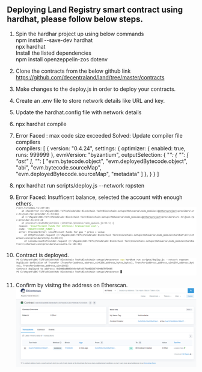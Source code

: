 ## Deploying Land Registry smart contract using hardhat, please follow below steps.

1.  Spin the hardhar project up using below commands  
	npm install --save-dev hardhat  
	npx hardhat  
	Install the listed dependencies  
	npm install openzeppelin-zos dotenv  
2.  Clone the contracts from the below github link https://github.com/decentraland/land/tree/master/contracts
3.  Make changes to the deploy.js in order to deploy your contracts.
4.  Create an .env file to store network details like URL and key.
5.  Update the hardhat.config file with network details
6.  npx hardhat compile
7.  Error Faced : max code size exceeded Solved: Update compiler file compilers  
            compilers: 
            [
            {
                version: "0.4.24",
                settings: {
                optimizer: {
                enabled: true,
                runs: 999999
                },
                evmVersion: "byzantium", 
                outputSelection: {
                "*": {
                    "": [
                    "ast"
                    ],
                    "*": [
                    "evm.bytecode.object",
                    "evm.deployedBytecode.object",
                    "abi",
                    "evm.bytecode.sourceMap",
                    "evm.deployedBytecode.sourceMap",
                    "metadata"
                    ]
                },
                }
            }
            ]

8.  npx hardhat run scripts/deploy.js --network ropsten

9.  Error Faced: Insufficent balance, selected the account with enough ethers. 
    ![Screenshot](../Metaverse/imgs/Insufficentbalance.PNG)
10. Contract is deployed.
    ![Screenshot](../Metaverse/imgs/Deployed.PNG)
11. Confirm by visitng the address on Etherscan.
    ![Screenshot](../Metaverse/imgs/Etherscan.PNG)
